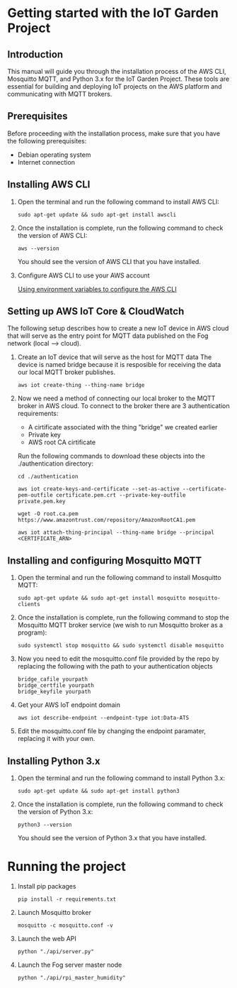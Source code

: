 # Getting started with the IoT Garden Project

## Introduction
This manual will guide you through the installation process of the AWS CLI, Mosquitto MQTT, and Python 3.x for the IoT Garden Project. These tools are essential for building and deploying IoT projects on the AWS platform and communicating with MQTT brokers.

## Prerequisites
Before proceeding with the installation process, make sure that you have the following prerequisites:

- Debian operating system
- Internet connection

## Installing AWS CLI
1. Open the terminal and run the following command to install AWS CLI:

   ```
   sudo apt-get update && sudo apt-get install awscli
   ```

2. Once the installation is complete, run the following command to check the version of AWS CLI:

   ```
   aws --version
   ```

   You should see the version of AWS CLI that you have installed.

2. Configure AWS CLI to use your AWS account

   [Using environment variables to configure the AWS CLI](https://docs.aws.amazon.com/cli/latest/userguide/cli-configure-envvars.html)

## Setting up AWS IoT Core & CloudWatch
   The following setup describes how to create a new IoT device in AWS cloud that will serve as the entry point for MQTT data published on the Fog network (local --> cloud).

1. Create an IoT device that will serve as the host for MQTT data
   The device is named bridge because it is resposible for receiving the data our local MQTT broker publishes.

   ```
   aws iot create-thing --thing-name bridge
   ```
2. Now we need a method of connecting our local broker to the MQTT broker in AWS cloud. To connect to the broker there are 3 authentication requirements:
   - A cirtificate associated with the thing "bridge" we created earlier
   - Private key
   - AWS root CA cirtificate

   Run the following commands to download these objects into the ./authentication directory:

   ```
   cd ./authentication
   ```
   ```
   aws iot create-keys-and-certificate --set-as-active --certificate-pem-outfile certificate.pem.crt --private-key-outfile private.pem.key
   ```
   ```
   wget -O root.ca.pem https://www.amazontrust.com/repository/AmazonRootCA1.pem
   ```
   ```
   aws iot attach-thing-principal --thing-name bridge --principal <CERTIFICATE_ARN>
   ```
## Installing and configuring Mosquitto MQTT
1. Open the terminal and run the following command to install Mosquitto MQTT:

   ```
   sudo apt-get update && sudo apt-get install mosquitto mosquitto-clients
   ```

2. Once the installation is complete, run the following command to stop the Mosquitto MQTT broker service (we wish to run Mosquitto broker as a program):

   ```
   sudo systemctl stop mosquitto && sudo systemctl disable mosquitto
   ```
3. Now you need to edit the mosquitto.conf file provided by the repo by replacing the following with the path to your authentication objects

   ```
   bridge_cafile yourpath
   bridge_certfile yourpath
   bridge_keyfile yourpath
   ```
4. Get your AWS IoT endpoint domain

   ```
   aws iot describe-endpoint --endpoint-type iot:Data-ATS
   ```
5. Edit the mosquitto.conf file by changing the endpoint paramater, replacing it with your own.


## Installing Python 3.x
1. Open the terminal and run the following command to install Python 3.x:

   ```
   sudo apt-get update && sudo apt-get install python3
   ```

2. Once the installation is complete, run the following command to check the version of Python 3.x:

   ```
   python3 --version
   ```

   You should see the version of Python 3.x that you have installed.

# Running the project
1. Install pip packages
    ```
    pip install -r requirements.txt
    ```
2. Launch Mosquitto broker
   ```
   mosquitto -c mosquitto.conf -v
   ```
3. Launch the web API
   ```
   python "./api/server.py"
   ```
4. Launch the Fog server master node
   ```
   python "./api/rpi_master_humidity"
   ```



